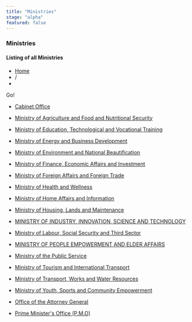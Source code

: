 ```yaml
---
title: "Ministries"
stage: "alpha"
featured: false
---
```


### Ministries

#### Listing of all Ministries

- [Home](https://www.gov.bb/)
- /
- <Ministries>

  
  

Go!

  
  

- [Cabinet Office](Ministries/cabinet-office)
- [Ministry of Agriculture and Food and Nutritional Security](Ministries/agriculture)
- [Ministry of Education, Technological and Vocational Training](Ministries/education)
- [Ministry of Energy and Business Development](Ministries/energy-water-resources)
- [Ministry of Environment and National Beautification](Ministries/environment)
- [Ministry of Finance, Economic Affairs and Investment](Ministries/finance-economic-affairs)
- [Ministry of Foreign Affairs and Foreign Trade](Ministries/foreign-affairs)

- [Ministry of Health and Wellness](Ministries/health)
- [Ministry of Home Affairs and Information](Ministries/home-affairs)
- [Ministry of Housing, Lands and Maintenance](Ministries/housing)
- [MINISTRY OF INDUSTRY, INNOVATION, SCIENCE AND TECHNOLOGY](Ministries/innovation-science-smart-technology)
- [Ministry of Labour, Social Security and Third Sector](Ministries/labour-social-security)
- [MINISTRY OF PEOPLE EMPOWERMENT AND ELDER AFFAIRS](Ministries/social-care)

- [Ministry of the Public Service](Ministries/public-service)
- [Ministry of Tourism and International Transport](Ministries/tourism)
- [Ministry of Transport, Works and Water Resources](Ministries/transport-works-water-resources)
- [Ministry of Youth, Sports and Community Empowerment](Ministries/culture-sports-youth)
- [Office of the Attorney General](Ministries/attorney-general)
- [Prime Minister's Office (P.M.O)](Ministries/prime-minister-office)